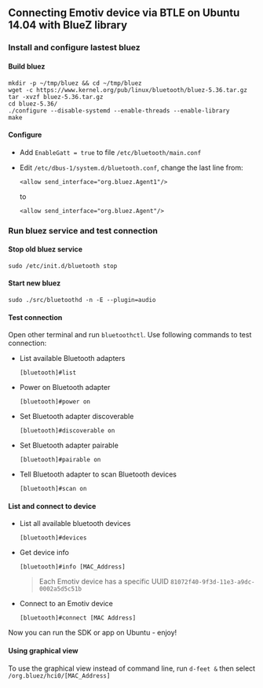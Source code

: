 ## Connecting Emotiv device via BTLE on Ubuntu 14.04 with BlueZ library
### Install and configure lastest bluez
#### Build bluez
```shell
mkdir -p ~/tmp/bluez && cd ~/tmp/bluez
wget -c https://www.kernel.org/pub/linux/bluetooth/bluez-5.36.tar.gz
tar -xvzf bluez-5.36.tar.gz
cd bluez-5.36/
./configure --disable-systemd --enable-threads --enable-library
make
```

#### Configure
   * Add `EnableGatt = true` to file `/etc/bluetooth/main.conf`
   * Edit `/etc/dbus-1/system.d/bluetooth.conf`, change the last line from:
   
     `<allow send_interface="org.bluez.Agent1"/>`
   
     to
   
     `<allow send_interface="org.bluez.Agent"/>`

### Run bluez service and test connection
#### Stop old bluez service
`sudo /etc/init.d/bluetooth stop`

#### Start new bluez
`sudo ./src/bluetoothd -n -E --plugin=audio`

#### Test connection
Open other terminal and run `bluetoothctl`. Use following commands to test connection:
* List available Bluetooth adapters

  `[bluetooth]#list`

* Power on Bluetooth adapter

  `[bluetooth]#power on`

* Set Bluetooth adapter discoverable

  `[bluetooth]#discoverable on`

* Set Bluetooth adapter pairable

  `[bluetooth]#pairable on`

* Tell Bluetooth adapter to scan Bluetooth devices
  
  `[bluetooth]#scan on`

#### List and connect to device
* List all available bluetooth devices

  `[bluetooth]#devices`

* Get device info
  
  `[bluetooth]#info [MAC_Address]`

  > Each Emotiv device has a specific UUID `81072f40-9f3d-11e3-a9dc-0002a5d5c51b`

* Connect to an Emotiv device
  
  `[bluetooth]#connect [MAC Address]`

Now you can run the SDK or app on Ubuntu - enjoy!

#### Using graphical view
To use the graphical view instead of command line, run `d-feet &` then select `/org.bluez/hci0/[MAC_Address]`
